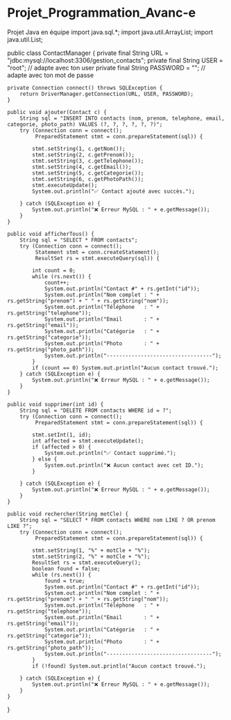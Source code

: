 # Projet_Programmation_Avanc-e
Projet Java en équipe
import java.sql.*;
import java.util.ArrayList;
import java.util.List;
 
public class ContactManager {
    private final String URL = "jdbc:mysql://localhost:3306/gestion_contacts";
    private final String USER = "root"; // adapte avec ton user
    private final String PASSWORD = ""; // adapte avec ton mot de passe
 
    private Connection connect() throws SQLException {
        return DriverManager.getConnection(URL, USER, PASSWORD);
    }
 
    public void ajouter(Contact c) {
        String sql = "INSERT INTO contacts (nom, prenom, telephone, email, categorie, photo_path) VALUES (?, ?, ?, ?, ?, ?)";
        try (Connection conn = connect();
             PreparedStatement stmt = conn.prepareStatement(sql)) {
 
            stmt.setString(1, c.getNom());
            stmt.setString(2, c.getPrenom());
            stmt.setString(3, c.getTelephone());
            stmt.setString(4, c.getEmail());
            stmt.setString(5, c.getCategorie());
            stmt.setString(6, c.getPhotoPath());
            stmt.executeUpdate();
            System.out.println("✅ Contact ajouté avec succès.");
 
        } catch (SQLException e) {
            System.out.println("❌ Erreur MySQL : " + e.getMessage());
        }
    }
 
    public void afficherTous() {
        String sql = "SELECT * FROM contacts";
        try (Connection conn = connect();
             Statement stmt = conn.createStatement();
             ResultSet rs = stmt.executeQuery(sql)) {
 
            int count = 0;
            while (rs.next()) {
                count++;
                System.out.println("Contact #" + rs.getInt("id"));
                System.out.println("Nom complet : " + rs.getString("prenom") + " " + rs.getString("nom"));
                System.out.println("Téléphone   : " + rs.getString("telephone"));
                System.out.println("Email       : " + rs.getString("email"));
                System.out.println("Catégorie   : " + rs.getString("categorie"));
                System.out.println("Photo       : " + rs.getString("photo_path"));
                System.out.println("----------------------------------");
            }
            if (count == 0) System.out.println("Aucun contact trouvé.");
        } catch (SQLException e) {
            System.out.println("❌ Erreur MySQL : " + e.getMessage());
        }
    }
 
    public void supprimer(int id) {
        String sql = "DELETE FROM contacts WHERE id = ?";
        try (Connection conn = connect();
             PreparedStatement stmt = conn.prepareStatement(sql)) {
 
            stmt.setInt(1, id);
            int affected = stmt.executeUpdate();
            if (affected > 0) {
                System.out.println("✅ Contact supprimé.");
            } else {
                System.out.println("❌ Aucun contact avec cet ID.");
            }
 
        } catch (SQLException e) {
            System.out.println("❌ Erreur MySQL : " + e.getMessage());
        }
    }
 
    public void rechercher(String motCle) {
        String sql = "SELECT * FROM contacts WHERE nom LIKE ? OR prenom LIKE ?";
        try (Connection conn = connect();
             PreparedStatement stmt = conn.prepareStatement(sql)) {
 
            stmt.setString(1, "%" + motCle + "%");
            stmt.setString(2, "%" + motCle + "%");
            ResultSet rs = stmt.executeQuery();
            boolean found = false;
            while (rs.next()) {
                found = true;
                System.out.println("Contact #" + rs.getInt("id"));
                System.out.println("Nom complet : " + rs.getString("prenom") + " " + rs.getString("nom"));
                System.out.println("Téléphone   : " + rs.getString("telephone"));
                System.out.println("Email       : " + rs.getString("email"));
                System.out.println("Catégorie   : " + rs.getString("categorie"));
                System.out.println("Photo       : " + rs.getString("photo_path"));
                System.out.println("----------------------------------");
            }
            if (!found) System.out.println("Aucun contact trouvé.");
 
        } catch (SQLException e) {
            System.out.println("❌ Erreur MySQL : " + e.getMessage());
        }
    }
}

